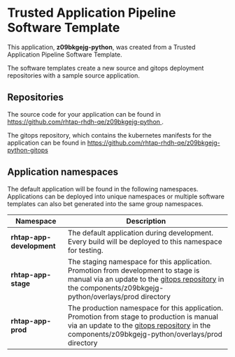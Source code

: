 # Trusted Application Pipeline Software Template

This application, **z09bkgejg-python**, was created from a Trusted Application Pipeline Software Template.

The software templates create a new source and gitops deployment repositories with a sample source application. 

## Repositories

The source code for your application can be found in [https://github.com/rhtap-rhdh-qe/z09bkgejg-python ](https://github.com/rhtap-rhdh-qe/z09bkgejg-python ).
 
The gitops repository, which contains the kubernetes manifests for the application can be found in 
[https://github.com/rhtap-rhdh-qe/z09bkgejg-python-gitops ](https://github.com/rhtap-rhdh-qe/z09bkgejg-python-gitops ) 

## Application namespaces 

The default application will be found in the following namespaces. Applications can be deployed into unique namespaces or multiple software templates can also bet generated into the same group namespaces.  

|  Namespace   |  Description   |  
| -------- | -------- |   
| **rhtap-app-development** | The default application during development. Every build will be deployed to this namespace for testing. | 
| **rhtap-app-stage** | The staging namespace for this application. Promotion from development to stage is manual via an update to the [gitops repository](https://github.com/rhtap-rhdh-qe/z09bkgejg-python-gitops ) in the components/z09bkgejg-python/overlays/prod directory |  
| **rhtap-app-prod** | The production namespace for this application. Promotion from stage to production is manual via an update to the [gitops repository](https://github.com/rhtap-rhdh-qe/z09bkgejg-python-gitops ) in the components/z09bkgejg-python/overlays/prod directory | 